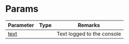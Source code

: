 # Params

<table><thead><tr><th>Parameter</th><th data-type="select">Type</th><th>Remarks</th></tr></thead><tbody><tr><td><a href="../../error/params/text.md">text</a></td><td></td><td>Text logged to the console</td></tr></tbody></table>
